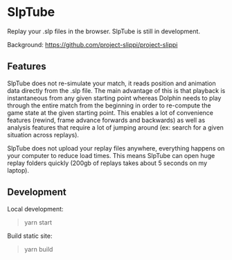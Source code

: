 # SlpTube

Replay your .slp files in the browser. SlpTube is still in development.

Background: https://github.com/project-slippi/project-slippi

## Features

SlpTube does not re-simulate your match, it reads position and animation data directly from the .slp file. The main advantage of this is that playback is instantaneous from any given starting point whereas Dolphin needs to play through the entire match from the beginning in order to re-compute the game state at the given starting point. This enables a lot of convenience features (rewind, frame advance forwards and backwards) as well as analysis features that require a lot of jumping around (ex: search for a given situation across replays). 

SlpTube does not upload your replay files anywhere, everything happens on your computer to reduce load times. This means SlpTube can open huge replay folders quickly (200gb of replays takes about 5 seconds on my laptop).  

## Development

Local development:
> yarn start

Build static site:
> yarn build
